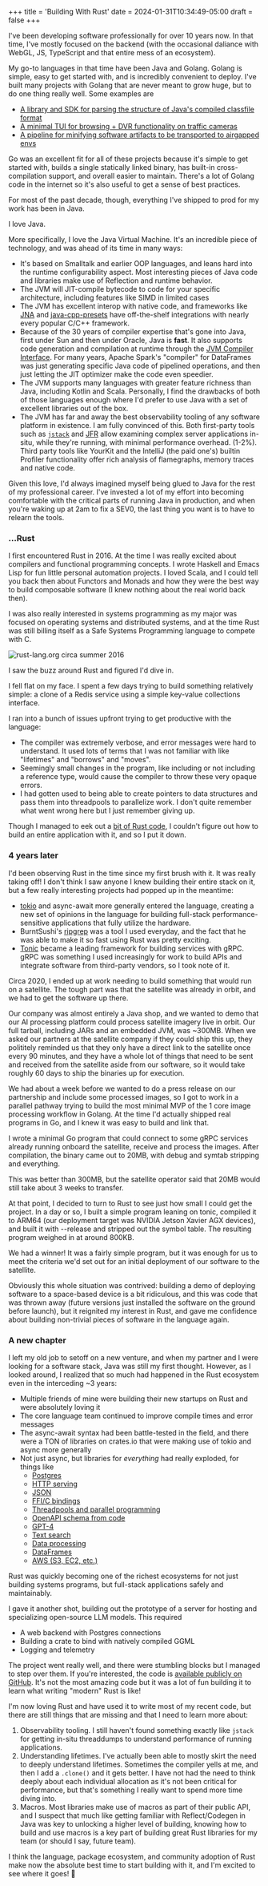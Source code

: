 +++
title = 'Building With Rust'
date = 2024-01-31T10:34:49-05:00
draft = false
+++

I've been developing software professionally for over 10 years now. In that time, I've mostly focused on the backend
(with the occasional daliance with WebGL, JS, TypeScript and that entire mess of an ecosystem).

My go-to languages in that time have been Java and Golang. Golang is simple, easy to get started with, and is incredibly
convenient to deploy. I've built many projects with Golang that are never meant to grow huge, but to do one thing really
well. Some examples are

* [A library and SDK for parsing the structure of Java's compiled classfile format](https://github.com/a10y/classy)
* [A minimal TUI for browsing + DVR functionality on traffic cameras](https://github.com/a10y/ddotcli)
* [A pipeline for minifying software artifacts to be transported to airgapped envs](https://blog.palantir.com/lilliput-minified-software-patches-ed4028242a5)

Go was an excellent fit for all of these projects because it's simple to get started with, builds a single statically linked binary,
has built-in cross-compilation support, and overall easier to maintain. There's a lot of Golang code in the internet so it's also useful
to get a sense of best practices.

For most of the past decade, though, everything I've shipped to prod for my work has been in Java.

I love Java.

More specifically, I love the Java Virtual Machine. It's an incredible piece of technology, and was ahead of its time in many ways:

* It's based on Smalltalk and earlier OOP languages, and leans hard into the runtime configurability aspect. Most interesting pieces
  of Java code and libraries make use of Reflection and runtime behavior.
* The JVM will JIT-compile bytecode to code for your specific architecture, including features like SIMD in limited cases
* The JVM has excellent interop with native code, and frameworks like [JNA](https://github.com/java-native-access/jna) and 
  [java-cpp-presets](https://github.com/bytedeco/javacpp-presets) have off-the-shelf integrations with nearly every popular
  C/C++ framework.
* Because of the 30 years of compiler expertise that's gone into Java, first under Sun and then under Oracle, Java is **fast**.
  It also supports code generation and compilation at runtime through the [JVM Compiler Interface](https://openjdk.org/jeps/243).
  For many years, Apache Spark's "compiler" for DataFrames was just generating specific Java code of pipelined operations, and then
  just letting the JIT optimizer make the code even speedier.
* The JVM supports many languages with greater feature richness than Java, including Kotlin and Scala. Personally, I find the drawbacks
  of both of those languages enough where I'd prefer to use Java with a set of excellent libraries out of the box.
* The JVM has far and away the best observability tooling of any software platform in existence. I am fully convinced of this. Both first-party
  tools such as [`jstack`](https://docs.oracle.com/javase/8/docs/technotes/tools/unix/jstack.html) and [JFR](https://docs.oracle.com/javacomponents/jmc-5-4/jfr-runtime-guide/about.htm#JFRUH170)
  allow examining complex server applications in-situ, while they're running, with minimal performance overhead. (1-2%). Third party tools like
  YourKit and the IntelliJ (the paid one's) builtin Profiler functionality offer rich analysis of flamegraphs, memory traces and native code.


Given this love, I'd always imagined myself being glued to Java for the rest of my professional career. I've invested a lot of my effort into
becoming comfortable with the critical parts of running Java in production, and when you're waking up at 2am to fix a SEV0, the last thing you
want is to have to relearn the tools.


### ...Rust

I first encountered Rust in 2016. At the time I was really excited about compilers and functional programming concepts. I wrote Haskell
and Emacs Lisp for fun little personal automation projects. I loved Scala, and I could tell you back then about Functors and Monads
and how they were the best way to build composable software (I knew nothing about the real world back then).

I was also really interested in systems programming as my major was focused on operating systems and distributed systems, and at the time
Rust was still billing itself as a Safe Systems Programming language to compete with C.


![rust-lang.org circa summer 2016](/images/rust2016.jpg)

I saw the buzz around Rust and figured I'd dive in.

I fell flat on my face. I spent a few days trying to build something relatively simple: a clone of a Redis service
using a simple key-value collections interface.

I ran into a bunch of issues upfront trying to get productive with the language:

* The compiler was extremely verbose, and error messages were hard to understand. It used lots of terms
  that I was not familiar with like "lifetimes" and "borrows" and "moves".
* Seemingly small changes in the program, like including or not including a reference type, would cause
  the compiler to throw these very opaque errors.
* I had gotten used to being able to create pointers to data structures and pass them into threadpools
  to parallelize work. I don't quite remember what went wrong here but I just remember giving up.

Though I managed to eek out a [bit of Rust code](https://github.com/a10y/consist), I couldn't figure out how to build an entire application with it, and so I put it down.


### 4 years later

I'd been observing Rust in the time since my first brush with it. It was really taking off! I don't think I saw
anyone I knew building their entire stack on it, but a few really interesting projects had popped up in the meantime:

* [tokio](https://tokio.rs/) and async-await more generally entered the language, creating a new set of opinions
  in the language for building full-stack performance-sensitive applications that fully utilize the hardware.
* BurntSushi's [ripgrep](https://github.com/BurntSushi/ripgrep) was a tool I used everyday, and the fact that he was able to make it so fast using Rust
  was pretty exciting.
* [Tonic](https://github.com/hyperium/tonic) became a leading framework for building services with gRPC. gRPC was something I used increasingly for work
  to build APIs and integrate software from third-party vendors, so I took note of it.

Circa 2020, I ended up at work needing to build something that would run on a satellite. The tough part was that
the satellite was already in orbit, and we had to get the software up there.

Our company was almost entirely a Java shop, and we wanted to demo that our AI processing platform could process
satellite imagery live in orbit. Our full tarball, including JARs and an embedded JVM, was ~300MB. When we asked
our partners at the satellite company if they could ship this up, they polititely reminded us that they only have
a direct link to the satellite once every 90 minutes, and they have a whole lot of things that need to be sent
and received from the satellite aside from our software, so it would take roughly 60 days to ship the binaries
up for execution.

We had about a week before we wanted to do a press release on our partnership and include some processed images,
so I got to work in a parallel pathway trying to build the most minimal MVP of the 1 core image processing workflow
in Golang. At the time I'd actually shipped real programs in Go, and I knew it was easy to build and link that.

I wrote a minimal Go program that could connect to some gRPC services already running onboard the satellite, receive
and process the images. After compilation, the binary came out to 20MB, with debug and symtab stripping and everything.

This was better than 300MB, but the satellite operator said that 20MB would still take about 3 weeks to transfer.

At that point, I decided to turn to Rust to see just how small I could get the project. In a day or so, I built a simple program leaning on tonic, compiled it to ARM64 (our deployment target was NVIDIA Jetson Xavier AGX devices), and built it with --release and stripped out the symbol table. The resulting program weighed in at around 800KB.

We had a winner! It was a fairly simple program, but it was enough for us to meet the criteria we'd set out for an initial deployment of our software to the satellite.

Obviously this whole situation was contrived: building a demo of deploying software to a space-based device is a bit ridiculous, and this was code that was thrown away (future versions just installed the software on the ground before launch), but it reignited my interest in Rust, and gave me confidence about building non-trivial pieces of software in the language again.


### A new chapter

I left my old job to setoff on a new venture, and when my partner and I were looking for a software stack, Java was
still my first thought. However, as I looked around, I realized that so much had happened in the Rust ecosystem even in the interceding ~3 years:

* Multiple friends of mine were building their new startups on Rust and were absolutely loving it
* The core language team continued to improve compile times and error messages
* The async-await syntax had been battle-tested in the field, and there were a TON of libraries on crates.io
  that were making use of tokio and async more generally
* Not just async, but libraries for *everything* had really exploded, for things like
    * [Postgres](https://docs.rs/sqlx/latest/sqlx/type.PgPool.html)
    * [HTTP serving](https://github.com/tokio-rs/axum)
    * [JSON](https://github.com/serde-rs/json)
    * [FFI/C bindings](https://github.com/rust-lang/rust-bindgen)
    * [Threadpools and parallel programming](https://github.com/rayon-rs/rayon)
    * [OpenAPI schema from code](https://github.com/juhaku/utoipa)
    * [GPT-4](https://github.com/64bit/async-openai)
    * [Text search](https://github.com/quickwit-oss/tantivy)
    * [Data processing](https://github.com/apache/arrow-datafusion)
    * [DataFrames](https://pola.rs/)
    * [AWS (S3, EC2, etc.)](https://github.com/awslabs/aws-sdk-rust)


Rust was quickly becoming one of the richest ecosystems for not just building systems programs, but full-stack
applications safely and maintainably.

I gave it another shot, building out the prototype of a server for hosting and specializing open-source LLM models. This required

* A web backend with Postgres connections
* Building a crate to bind with natively compiled GGML
* Logging and telemetry

The project went really well, and there were stumbling blocks but I managed to step over them. If you're interested, the code is [available publicly on GitHub](https://github.com/intrinsiclabsai/models.rs). It's not the most amazing code but it was a lot of fun building it to learn what writing "modern" Rust is like!


I'm now loving Rust and have used it to write most of my recent code, but there are still things that are missing and that I need to learn more about:

1. Observability tooling. I still haven't found something exactly like `jstack` for getting in-situ threaddumps to understand performance of running applications.
2. Understanding lifetimes. I've actually been able to mostly skirt the need to deeply understand lifetimes. Sometimes the compiler yells at me, and then I add a `.clone()` and it gets better. I have not had the need to think deeply about each individual allocation as it's not been critical for performance, but that's something I really want to spend more time diving into.
3. Macros. Most libraries make use of macros as part of their public API, and I suspect that much like getting familiar with Reflect/Codegen in Java was key to unlocking a higher level of building, knowing how to build and use macros is a key part of building great Rust libraries for my team (or should I say, future team).


I think the language, package ecosystem, and community adoption of Rust make now the absolute best time to start building with it, and I'm excited to see where it goes! 🚀


